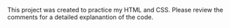 This project was created to practice my HTML and CSS. Please review the comments for a detailed explanantion of the code. 
